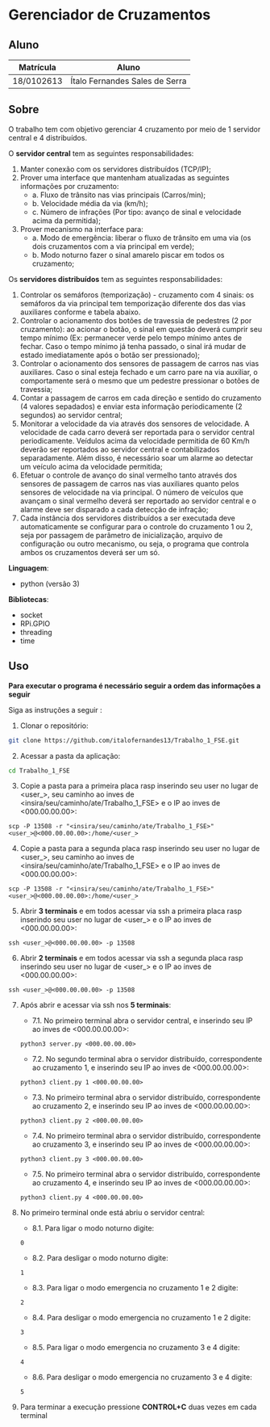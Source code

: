 # Gerenciador de Cruzamentos


## Aluno
|Matrícula | Aluno |
| -- | -- |
| 18/0102613  |  Ítalo Fernandes Sales de Serra |

## Sobre 
O trabalho tem com objetivo gerenciar 4 cruzamento por meio de 1 servidor central e 4 distribuídos.

O **servidor central** tem as seguintes responsabilidades:

1. Manter conexão com os servidores distribuídos (TCP/IP);
2. Prover uma interface que mantenham atualizadas as seguintes informações por cruzamento:
    - a. Fluxo de trânsito nas vias principais (Carros/min);
    - b. Velocidade média da via (km/h);
    - c. Número de infrações (Por tipo: avanço de sinal e velocidade acima da permitida);
3. Prover mecanismo na interface para:
    - a. Modo de emergência: liberar o fluxo de trânsito em uma via (os dois cruzamentos com a via principal em verde);
    - b. Modo noturno fazer o sinal amarelo piscar em todos os cruzamento;

Os **servidores distribuídos** tem as seguintes responsabilidades:

1. Controlar os semáforos (temporização) - cruzamento com 4 sinais: os semáforos da via principal tem temporização diferente dos das vias auxiliares conforme e tabela abaixo.
2. Controlar o acionamento dos botões de travessia de pedestres (2 por cruzamento): ao acionar o botão, o sinal em questão deverá cumprir seu tempo mínimo (Ex: permanecer verde pelo tempo mínimo antes de fechar. Caso o tempo mínimo já tenha passado, o sinal irá mudar de estado imediatamente após o botão ser pressionado);
3. Controlar o acionamento dos sensores de passagem de carros nas vias auxiliares. Caso o sinal esteja fechado e um carro pare na via auxiliar, o comportamente será o mesmo que um pedestre pressionar o botões de travessia;
4. Contar a passagem de carros em cada direção e sentido do cruzamento (4 valores sepadados) e enviar esta informação periodicamente (2 segundos) ao servidor central;
5. Monitorar a velocidade da via através dos sensores de velocidade. A velocidade de cada carro deverá ser reportada para o servidor central periodicamente. Veídulos acima da velocidade permitida de 60 Km/h deverão ser reportados ao servidor central e contabilizados separadamente. Além disso, é necessário soar um alarme ao detectar um veículo acima da velocidade permitida;
6. Efetuar o controle de avanço do sinal vermelho tanto através dos sensores de passagem de carros nas vias auxiliares quanto pelos sensores de velocidade na via principal. O número de veículos que avançam o sinal vermelho deverá ser reportado ao servidor central e o alarme deve ser disparado a cada detecção de infração;
7. Cada instância dos servidores distribuídos a ser executada deve automaticamente se configurar para o controle do cruzamento 1 ou 2, seja por passagem de parâmetro de inicialização, arquivo de configuração ou outro mecanismo, ou seja, o programa que controla ambos os cruzamentos deverá ser um só.

**Linguagem**: 
- python (versão 3)<br>

**Bibliotecas**: 
- socket
- RPi.GPIO
- threading
- time <br>

## Uso 
**Para executar o programa é necessário seguir a ordem das informações a seguir**

Siga as instruções a seguir :

1) Clonar o repositório:
```sh 
git clone https://github.com/italofernandes13/Trabalho_1_FSE.git
```

2) Acessar a pasta da aplicação:
```sh
cd Trabalho_1_FSE
```

3) Copie a pasta para a primeira placa rasp inserindo seu user no lugar de <user_>, seu caminho ao inves de <insira/seu/caminho/ate/Trabalho_1_FSE> e o IP ao inves de <000.00.00.00>:
```
scp -P 13508 -r "<insira/seu/caminho/ate/Trabalho_1_FSE>" <user_>@<000.00.00.00>:/home/<user_>
```

4) Copie a pasta para a segunda placa rasp inserindo seu user no lugar de <user_>, seu caminho ao inves de <insira/seu/caminho/ate/Trabalho_1_FSE> e o IP ao inves de <000.00.00.00>:
```
scp -P 13508 -r "<insira/seu/caminho/ate/Trabalho_1_FSE>" <user_>@<000.00.00.00>:/home/<user_>
```

5) Abrir **3 terminais** e em todos acessar via ssh a primeira placa rasp inserindo seu user no lugar de <user_> e o IP ao inves de <000.00.00.00>:
```
ssh <user_>@<000.00.00.00> -p 13508
```

6) Abrir **2 terminais** e em todos acessar via ssh a segunda placa rasp inserindo seu user no lugar de <user_> e o IP ao inves de <000.00.00.00>:
```
ssh <user_>@<000.00.00.00> -p 13508
```

7) Após abrir e acessar via ssh nos **5 terminais**:<br>
    - 7.1. No primeiro terminal abra o servidor central, e inserindo seu IP ao inves de <000.00.00.00>:
    ```
    python3 server.py <000.00.00.00>
    ```

    - 7.2. No segundo terminal abra o servidor distribuído, correspondente ao cruzamento 1, e inserindo seu IP ao inves de <000.00.00.00>:
    ```
    python3 client.py 1 <000.00.00.00>
    ```
    
    - 7.3. No primeiro terminal abra o servidor distribuído, correspondente ao cruzamento 2, e inserindo seu IP ao inves de <000.00.00.00>:
    ```
    python3 client.py 2 <000.00.00.00>
    ```
    
    - 7.4. No primeiro terminal abra o servidor distribuído, correspondente ao cruzamento 3, e inserindo seu IP ao inves de <000.00.00.00>:
    ```
    python3 client.py 3 <000.00.00.00>
    ```
    
    - 7.5. No primeiro terminal abra o servidor distribuído, correspondente ao cruzamento 4, e inserindo seu IP ao inves de <000.00.00.00>:
    ```
    python3 client.py 4 <000.00.00.00>
    ```
8) No primeiro terminal onde está abriu o servidor central:
    - 8.1. Para ligar o modo noturno digite:
    ```
    0
    ```
    - 8.2. Para desligar o modo noturno digite: 
    ```
    1
    ```
    - 8.3. Para ligar o modo emergencia no cruzamento 1 e 2 digite: 
    ```
    2
    ```
    - 8.4. Para desligar o modo emergencia no cruzamento 1 e 2 digite: 
    ```
    3
    ```
    - 8.5. Para ligar o modo emergencia no cruzamento 3 e 4 digite: 
    ```
    4
    ```
    - 8.6. Para desligar o modo emergencia no cruzamento 3 e 4 digite: 
    ```
    5
    ```
9) Para terminar a execução pressione **CONTROL+C** duas vezes em cada terminal

